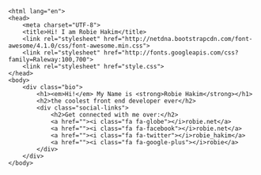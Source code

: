 <!doctype html>
	<html lang="en">
	<head>
		<meta charset="UTF-8">
		<title>Hi! I am Robie Hakim</title>
		<link rel="stylesheet" href="http://netdna.bootstrapcdn.com/font-awesome/4.1.0/css/font-awesome.min.css">
		<link rel="stylesheet" href="http://fonts.googleapis.com/css?family=Raleway:100,700">
		<link rel="stylesheet" href="style.css">
	</head>
	<body>
		<div class="bio">
			<h1><em>Hi!</em> My Name is <strong>Robie Hakim</strong></h1>
			<h2>the coolest front end developer ever</h2>
			<div class="social-links">
				<h2>Get connected with me over:</h2>
				<a href=""><i class="fa fa-globe"></i>robie.net</a>
				<a href=""><i class="fa fa-facebook"></i>robie.net</a>
				<a href=""><i class="fa fa-twitter"></i>robie_hakim</a>
				<a href=""><i class="fa fa-google-plus"></i>robie</a>
			</div>
		</div>
	</body>
</html>